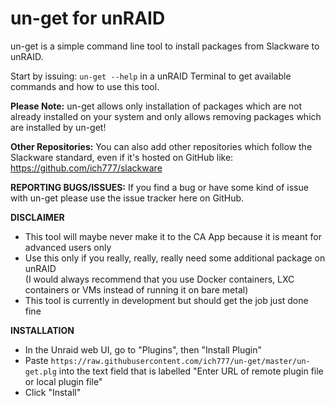 # un-get for unRAID

un-get is a simple command line tool to install packages from Slackware to unRAID.

Start by issuing: `un-get --help` in a unRAID Terminal to get available commands and how to use this tool.

**Please Note:** un-get allows only installation of packages which are not already installed on your system and only allows removing packages which are installed by un-get!

**Other Repositories:** You can also add other repositories which follow the Slackware standard, even if it's hosted on GitHub like: https://github.com/ich777/slackware

**REPORTING BUGS/ISSUES:**
If you find a bug or have some kind of issue with un-get please use the issue tracker here on GitHub.

**DISCLAIMER**
- This tool will maybe never make it to the CA App because it is meant for advanced users only
- Use this only if you really, really, really need some additional package on unRAID  
(I would always recommend that you use Docker containers, LXC containers or VMs instead of running it on bare metal)
- This tool is currently in development but should get the job just done fine

**INSTALLATION**
- In the Unraid web UI, go to "Plugins", then "Install Plugin"
- Paste `https://raw.githubusercontent.com/ich777/un-get/master/un-get.plg` into the text field that is labelled "Enter URL of remote plugin file or local plugin file"
- Click "Install"
